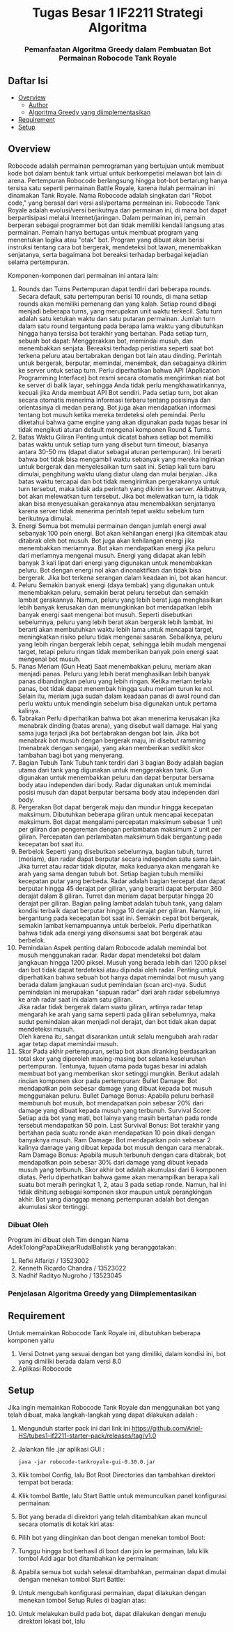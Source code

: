 <h1 align="center">Tugas Besar 1 IF2211 Strategi Algoritma</h1>
<h3 align="center">Pemanfaatan Algoritma Greedy dalam Pembuatan Bot Permainan Robocode Tank Royale</p>

## Daftar Isi

- [Overview](#overview)
    - [Author](#dibuat-oleh)
    - [Algoritma Greedy yang diimplementasikan](#penjelasan-algoritma-greedy-yang-diimplementasikan)
- [Requirement](#requirement)
- [Setup](#setup)

## Overview
Robocode adalah permainan pemrograman yang bertujuan untuk membuat kode bot dalam bentuk tank virtual untuk berkompetisi melawan bot lain di arena. Pertempuran Robocode berlangsung hingga bot-bot bertarung hanya tersisa satu seperti permainan Battle Royale, karena itulah permainan ini dinamakan Tank Royale. Nama Robocode adalah singkatan dari "Robot code," yang berasal dari versi asli/pertama permainan ini. Robocode Tank Royale adalah evolusi/versi berikutnya dari permainan ini, di mana bot dapat berpartisipasi melalui Internet/jaringan. Dalam permainan ini, pemain berperan sebagai programmer bot dan tidak memiliki kendali langsung atas permainan. Pemain hanya bertugas untuk membuat program yang menentukan logika atau "otak" bot. Program yang dibuat akan berisi instruksi tentang cara bot bergerak, mendeteksi bot lawan, menembakkan senjatanya, serta bagaimana bot bereaksi terhadap berbagai kejadian selama pertempuran.


Komponen-komponen dari permainan ini antara lain:

1. Rounds dan Turns
Pertempuran dapat terdiri dari beberapa rounds. Secara default, satu pertempuran berisi 10 rounds, di mana setiap rounds akan memiliki pemenang dan yang kalah.
Setiap round dibagi menjadi beberapa turns, yang merupakan unit waktu terkecil. Satu turn adalah satu ketukan waktu dan satu putaran permainan. Jumlah turn dalam satu round tergantung pada berapa lama waktu yang dibutuhkan hingga hanya tersisa bot terakhir yang bertahan.
Pada setiap turn, sebuah bot dapat:
Menggerakkan bot, memindai musuh, dan menembakkan senjata.
Bereaksi terhadap peristiwa seperti saat bot terkena peluru atau bertabrakan dengan bot lain atau dinding.
Perintah untuk bergerak, berputar, memindai, menembak, dan sebagainya dikirim ke server untuk setiap turn.
Perlu diperhatikan bahwa API (Application Programming Interface) bot resmi secara otomatis mengirimkan niat bot ke server di balik layar, sehingga Anda tidak perlu mengkhawatirkannya, kecuali jika Anda membuat API Bot sendiri. 
Pada setiap turn, bot akan secara otomatis menerima informasi terbaru tentang posisinya dan orientasinya di medan perang. Bot juga akan mendapatkan informasi tentang bot musuh ketika mereka terdeteksi oleh pemindai.
Perlu diketahui bahwa game engine yang akan digunakan pada tugas besar ini tidak mengikuti aturan default mengenai komponen Round & Turns.
2. Batas Waktu Giliran
Penting untuk dicatat bahwa setiap bot memiliki batas waktu untuk setiap turn yang disebut turn timeout, biasanya antara 30-50 ms (dapat diatur sebagai aturan pertempuran). Ini berarti bahwa bot tidak bisa mengambil waktu sebanyak yang mereka inginkan untuk bergerak dan menyelesaikan turn saat ini.
Setiap kali turn baru dimulai, penghitung waktu ulang diatur ulang dan mulai berjalan. Jika batas waktu tercapai dan bot tidak mengirimkan pergerakannya untuk turn tersebut, maka tidak ada perintah yang dikirim ke server. Akibatnya, bot akan melewatkan turn tersebut. Jika bot melewatkan turn, ia tidak akan bisa menyesuaikan gerakannya atau menembakkan senjatanya karena server tidak menerima perintah tepat waktu sebelum turn berikutnya dimulai.
3. Energi
Semua bot memulai permainan dengan jumlah energi awal sebanyak 100 poin energi.
Bot akan kehilangan energi jika ditembak atau ditabrak oleh bot musuh.
Bot juga akan kehilangan energi jika menembakkan meriamnya.
Bot akan mendapatkan energi jika peluru dari meriamnya mengenai musuh. Energi yang didapat akan lebih banyak 3 kali lipat dari energi yang digunakan untuk menembakkan peluru.
Bot dengan energi nol akan dinonaktifkan dan tidak bisa bergerak. Jika bot terkena serangan dalam keadaan ini, bot akan hancur.
4. Peluru
Semakin banyak energi (daya tembak) yang digunakan untuk menembakkan peluru, semakin berat peluru tersebut dan semakin lambat gerakannya. Namun, peluru yang lebih berat juga menghasilkan lebih banyak kerusakan dan memungkinkan bot mendapatkan lebih banyak energi saat mengenai bot musuh.
Seperti disebutkan sebelumnya, peluru yang lebih berat akan bergerak lebih lambat. Ini berarti akan membutuhkan waktu lebih lama untuk mencapai target, meningkatkan risiko peluru tidak mengenai sasaran. Sebaliknya, peluru yang lebih ringan bergerak lebih cepat, sehingga lebih mudah mengenai target, tetapi peluru ringan tidak memberikan banyak poin energi saat mengenai bot musuh.
5. Panas Meriam (Gun Heat)
Saat menembakkan peluru, meriam akan menjadi panas. Peluru yang lebih berat menghasilkan lebih banyak panas dibandingkan peluru yang lebih ringan. Ketika meriam terlalu panas, bot tidak dapat menembak hingga suhu meriam turun ke nol. Selain itu, meriam juga sudah dalam keadaan panas di awal round dan perlu waktu untuk mendingin sebelum bisa digunakan untuk pertama kalinya.
6. Tabrakan
Perlu diperhatikan bahwa bot akan menerima kerusakan jika menabrak dinding (batas arena), yang disebut wall damage. Hal yang sama juga terjadi jika bot bertabrakan dengan bot lain.
Jika bot menabrak bot musuh dengan bergerak maju, ini disebut ramming (menabrak dengan sengaja), yang akan memberikan sedikit skor tambahan bagi bot yang menyerang.
7. Bagian Tubuh Tank
Tubuh tank terdiri dari 3 bagian
Body adalah bagian utama dari tank yang digunakan untuk menggerakkan tank.
Gun digunakan untuk menembakkan peluru dan dapat berputar bersama body atau independen dari body.
Radar digunakan untuk memindai posisi musuh dan dapat berputar bersama body atau independen dari body.
8. Pergerakan
Bot dapat bergerak maju dan mundur hingga kecepatan maksimum. Dibutuhkan beberapa giliran untuk mencapai kecepatan maksimum. Bot dapat mengalami percepatan maksimum sebesar 1 unit per giliran dan pengereman dengan perlambatan maksimum 2 unit per giliran. Percepatan dan perlambatan maksimum tidak bergantung pada kecepatan bot saat itu.
9. Berbelok
Seperti yang disebutkan sebelumnya, bagian tubuh, turret (meriam), dan radar dapat berputar secara independen satu sama lain. Jika turret atau radar tidak diputar, maka keduanya akan mengarah ke arah yang sama dengan tubuh bot.
Setiap bagian tubuh memiliki kecepatan putar yang berbeda. Radar adalah bagian tercepat dan dapat berputar hingga 45 derajat per giliran, yang berarti dapat berputar 360 derajat dalam 8 giliran. Turret dan meriam dapat berputar hingga 20 derajat per giliran.
Bagian paling lambat adalah tubuh tank, yang dalam kondisi terbaik dapat berputar hingga 10 derajat per giliran. Namun, ini bergantung pada kecepatan bot saat ini. Semakin cepat bot bergerak, semakin lambat kemampuannya untuk berbelok.
Perlu diperhatikan bahwa tidak ada energi yang dikonsumsi saat bot bergerak atau berbelok.
10. Pemindaian
Aspek penting dalam Robocode adalah memindai bot musuh menggunakan radar. Radar dapat mendeteksi bot dalam jangkauan hingga 1200 piksel. Musuh yang berada lebih dari 1200 piksel dari bot tidak dapat terdeteksi atau dipindai oleh radar.
Penting untuk diperhatikan bahwa sebuah bot hanya dapat memindai bot musuh yang berada dalam jangkauan sudut pemindaian (scan arc)-nya. Sudut pemindaian ini merupakan "sapuan radar" dari arah radar sebelumnya ke arah radar saat ini dalam satu giliran.  
Jika radar tidak bergerak dalam suatu giliran, artinya radar tetap mengarah ke arah yang sama seperti pada giliran sebelumnya, maka sudut pemindaian akan menjadi nol derajat, dan bot tidak akan dapat mendeteksi musuh.  
Oleh karena itu, sangat disarankan untuk selalu mengubah arah radar agar tetap dapat memindai musuh.
11. Skor
Pada akhir pertempuran, setiap bot akan diranking berdasarkan total skor yang diperoleh masing-masing bot selama keseluruhan pertempuran. Tentunya, tujuan utama pada tugas besar ini adalah membuat bot yang memberikan skor setinggi mungkin. Berikut adalah rincian komponen skor pada pertempuran:
Bullet Damage: Bot mendapatkan poin sebesar damage yang dibuat kepada bot musuh menggunakan peluru.
Bullet Damage Bonus: Apabila peluru berhasil membunuh bot musuh, bot mendapatkan poin sebesar 20% dari damage yang dibuat kepada musuh yang terbunuh.
Survival Score: Setiap ada bot yang mati, bot lainya yang masih bertahan pada ronde tersebut mendapatkan 50 poin.
Last Survival Bonus: Bot terakhir yang bertahan pada suatu ronde akan mendapatkan 10 poin dikali dengan banyaknya musuh.
Ram Damage: Bot mendapatkan poin sebesar 2 kalinya damage yang dibuat kepada bot musuh dengan cara menabrak.
Ram Damage Bonus: Apabila musuh terbunuh dengan cara ditabrak, bot mendapatkan poin sebesar 30% dari damage yang dibuat kepada musuh yang terbunuh.
Skor akhir bot adalah akumulasi dari 6 komponen diatas. Perlu diperhatikan bahwa game akan menampilkan berapa kali suatu bot meraih peringkat 1, 2, atau 3 pada setiap ronde. Namun, hal ini tidak dihitung sebagai komponen skor maupun untuk perangkingan akhir. Bot yang dianggap menang pertempuran adalah bot dengan akumulasi skor tertinggi.


### Dibuat Oleh
Program ini dibuat oleh Tim dengan Nama AdekTolongPapaDikejarRudalBalistik yang beranggotakan:
1. Refki Alfarizi / 13523002
2. Kenneth Ricardo Chandra / 13523022
3. Nadhif Radityo Nugroho / 13523045

### Penjelasan Algoritma Greedy yang Diimplementasikan

## Requirement
Untuk memainkan Robocode Tank Royale ini, dibutuhkan beberapa komponen yaitu
1. Versi Dotnet yang sesuai dengan bot yang dimiliki, dalam kondisi ini, bot yang dimiliki berada dalam versi 8.0
2. Aplikasi Robocode

## Setup
Jika ingin memainkan Robocode Tank Royale dan menggunakan bot yang telah dibuat, maka langkah-langkah yang dapat dilakukan adalah :
1. Mengunduh starter pack ini dari link ini
   https://github.com/Ariel-HS/tubes1-if2211-starter-pack/releases/tag/v1.0

2. Jalankan file .jar aplikasi GUI :
   ```shell
   java -jar robocode-tankroyale-gui-0.30.0.jar
   ```
   
3. Klik tombol Config, lalu Bot Root Directories dan tambahkan direktori tempat bot berada:

4. Klik tombol Battle, lalu Start Battle untuk memunculkan panel konfigurasi permainan:
  
5. Bot yang berada di direktori yang telah ditambahkan akan muncul secara otomatis di kotak kiri atas:
  
6. Pilih bot yang diinginkan dan boot dengan menekan tombol Boot:

7. Tunggu hingga bot berhasil di boot dan join ke permainan, lalu klik tombol Add agar bot ditambahkan ke permainan:

8. Apabila semua bot sudah selesai ditambahkan, permainan dapat dimulai dengan menekan tombol Start Battle:

9. Untuk mengubah konfigurasi permainan, dapat dilakukan dengan menekan tombol Setup Rules di bagian atas:

10. Untuk melakukan build pada bot, dapat dilakukan dengan menuju direktori lokasi bot, lalu 
   